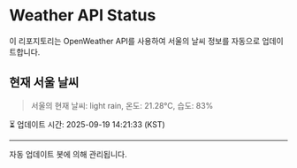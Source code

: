 
# Weather API Status

이 리포지토리는 OpenWeather API를 사용하여 서울의 날씨 정보를 자동으로 업데이트합니다.

## 현재 서울 날씨
> 서울의 현재 날씨: light rain, 온도: 21.28°C, 습도: 83%

⏳ 업데이트 시간: 2025-09-19 14:21:33 (KST)

---
자동 업데이트 봇에 의해 관리됩니다.

